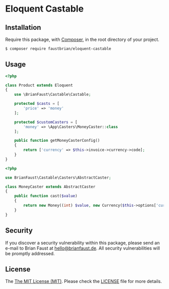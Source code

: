 # Eloquent Castable

## Installation

Require this package, with [Composer](https://getcomposer.org/), in the root directory of your project.

``` bash
$ composer require faustbrian/eloquent-castable
```

## Usage

``` php
<?php

class Product extends Eloquent
{
    use \BrianFaust\Castable\Castable;

    protected $casts = [
        'price' => 'money'
    ];

    protected $customCasters = [
        'money' => \App\Casters\MoneyCaster::class
    ];

    public function getMoneyCasterConfig()
    {
        return ['currency' => $this->invoice->currency->code];
    }
}
```

``` php
<?php

use BrianFaust\Castable\Casters\AbstractCaster;

class MoneyCaster extends AbstractCaster
{
    public function cast($value)
    {
        return new Money((int) $value, new Currency($this->options['currency']));
    }
}
```

## Security

If you discover a security vulnerability within this package, please send an e-mail to Brian Faust at hello@brianfaust.de. All security vulnerabilities will be promptly addressed.

## License

The [The MIT License (MIT)](LICENSE). Please check the [LICENSE](LICENSE) file for more details.
